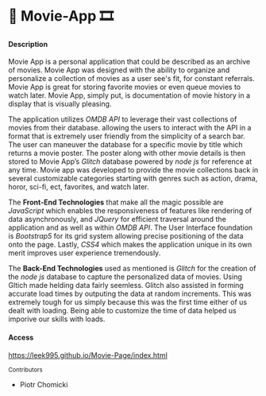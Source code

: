 # :movie_camera: Movie-App :film_strip:
#### Description
Movie App is a personal application that could be described as an archive of movies. Movie App was designed with the ability to organize and personalize a collection of movies as a user see's fit, for constant referrals. Movie App is great for storing favorite movies or even queue movies to watch later. Movie App, simply put, is documentation of movie history in a display that is visually pleasing.

The application utilizes *OMDB API* to leverage their vast collections of movies from their database. allowing the users to interact with the API in a format that is extremely user friendly from the simplicity of a search bar. The user can maneuver the database for a specific movie by title which returns a movie poster. The poster along with other movie details is then stored to Movie App’s *Glitch* database powered by *node js* for reference at any time.  Movie app was developed to provide the movie collections back in several customizable categories starting with genres such as action, drama, horor, sci-fi, ect, favorites, and watch later.

The **Front-End Technologies** that make all the magic  possible are *JavaScript* which enables the responsiveness of features like rendering of data asynchronously, and *JQuery* for efficient traversal around the application and as well as within *OMDB API*. The User Interface foundation is *Bootstrap5* for its grid system allowing precise positioning of the data onto the page. Lastly, *CSS4* which makes the application unique in its own merit improves user experience tremendously.

The **Back-End Technologies** used as mentioned is *Glitch* for the creation of the *node js* database to capture the personalized data of movies. Using Gltich made helding data fairly seemless. Glitch also assisted in forming accurate load times by outputing the data at random increments. This was extremely tough for us simply because this was the first time either of us dealt with loading. Being able to customize the time of data helped us imporive our skills with loads.

#### Access 
https://leek995.github.io/Movie-Page/index.html


<sub>Contributors</sub>
  - Piotr Chomicki

